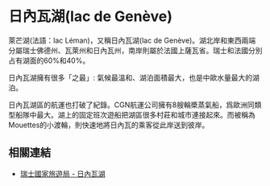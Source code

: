 # 日內瓦湖(lac de Genève)

萊芒湖(法語：lac Léman)，又稱日內瓦湖(lac de Genève)。湖北岸和東西兩端分屬瑞士佛德州、瓦萊州和日內瓦州，南岸則屬於法國上薩瓦省。瑞士和法國分別占有湖面的60%和40%。

日內瓦湖擁有很多「之最」: 氣候最溫和、湖泊面積最大，也是中歐水量最大的湖泊。

日內瓦湖區的航運也打破了紀錄。CGN航運公司擁有8艘輪槳蒸氣船，爲歐洲同類型船隊中最大。湖上的固定班次遊船把湖區很多村莊和城市連接起來。而被稱為Mouettes的小渡輪，則快速地將日內瓦的乘客從此岸送到彼岸。

## 相關連結

- [瑞士國家旅遊局 - 日內瓦湖](https://www.myswitzerland.com/zh-hant/destinations/lake-geneva/)
